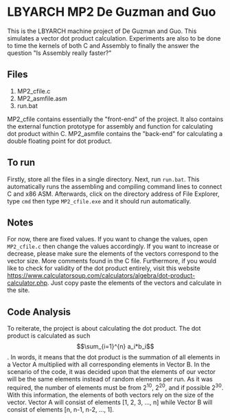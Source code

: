 # LBYARCH MP2 De Guzman and Guo

This is the LBYARCH machine project of De Guzman and Guo. This simulates a vector dot product calculation. Experiments are also to be done to time the kernels of both C and Assembly to finally the answer the question "Is Assembly really faster?"

## Files
1. MP2_cfile.c
2. MP2_asmfile.asm
3. run.bat

MP2_cfile contains essentially the "front-end" of the project. It also contains the external function prototype for assembly and function for calculating dot product within C. MP2_asmfile contains the "back-end" for calculating a double floating point for dot product.

## To run
Firstly, store all the files in a single directory. 
Next, run `run.bat`. This automatically runs the assembling and compiling command lines to connect C and x86 ASM. Afterwards, click on the directory address of File Explorer, type `cmd` then type `MP2_cfile.exe` and it should run automatically.

## Notes
For now, there are fixed values. If you want to change the values, open `MP2_cfile.c` then change the values accordingly. If you want to increase or decrease, please make sure the elements of the vectors correspond to the vector size. 
More comments found in the C file. 
Furthermore, if you would like to check for validity of the dot product entirely, visit this website https://www.calculatorsoup.com/calculators/algebra/dot-product-calculator.php.
Just copy paste the elements of the vectors and calculate in the site.

## Code Analysis

To reiterate, the project is about calculating the dot product. The dot product is calculated as such $$\sum_{i=1}^{n} a_i*b_i$$. In words, it means that the dot product is the summation of all elements in a Vector A multiplied with all corresponding elements in Vector B. In the scenario of the code, it was decided upon that the elements of our vector will be the same elements instead of random elements per run. As it was required, the number of elements must be from $2^10$, $2^20$, and if possible $2^30$. With this information, the elements of both vectors rely on the size of the vector. Vector A will consist of elements [1, 2, 3, ..., n] while Vector B will consist of elements [n, n-1, n-2, ..., 1]. 


